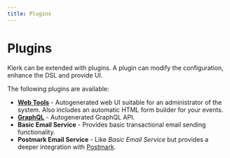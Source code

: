 ```yaml
---
title: Plugins
---
```


# Plugins

Klerk can be extended with plugins. A plugin can modify the configuration, enhance the DSL and provide UI.

The following plugins are available:

* [__Web Tools__](/docs/plugins/html) - Autogenerated web UI suitable for an administrator of the system. Also includes
an automatic HTML form builder for your events. 
* [__GraphQL__](/docs/plugins/graphql) - Autogenerated GraphQL API. 
* __Basic Email Service__ - Provides basic transactional email sending functionality. 
* __Postmark Email Service__ - Like _Basic Email Service_ but provides a deeper integration with [Postmark](https://postmarkapp.com/).
